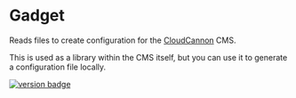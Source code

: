 # Gadget

Reads files to create configuration for the [CloudCannon](https://cloudcannon.com/) CMS.

This is used as a library within the CMS itself, but you can use it to generate a configuration
file locally.

[<img src="https://img.shields.io/npm/v/@cloudcannon%2Fgadget?logo=npm" alt="version badge">](https://www.npmjs.com/package/@cloudcannon%2Fgadget)
